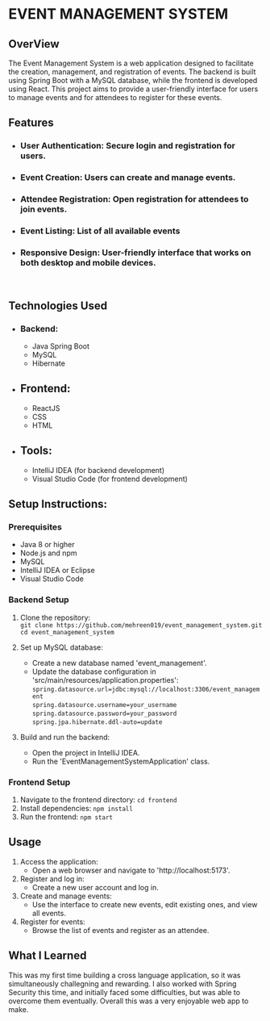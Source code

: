 ﻿#  EVENT MANAGEMENT SYSTEM

## OverView ##

The Event Management System is a web application designed to facilitate the creation, management, and registration of events. The backend is built using Spring Boot with a MySQL database, while the frontend is developed using React. This project aims to provide a user-friendly interface for users to manage events and for attendees to register for these events.

## Features ##

- ### User Authentication:  Secure login and registration for users.
- ### Event Creation:   Users can create and manage events.
- ### Attendee Registration: Open registration for attendees to join events.
- ### Event Listing: List of all available events
- ### Responsive Design: User-friendly interface that works on both desktop and mobile devices.

<br>

## Technologies Used ##

- ### Backend: ###
  - Java Spring Boot
  - MySQL
  - Hibernate
- ## Frontend: ###
  - ReactJS
  - CSS
  - HTML
- ## Tools: ##
  - IntelliJ IDEA (for backend development)
  - Visual Studio Code (for frontend development)
  
## Setup Instructions: ##

### Prerequisites ###

- Java 8 or higher
- Node.js and npm
- MySQL
- IntelliJ IDEA or Eclipse
- Visual Studio Code
  
### Backend Setup ###

1. Clone the repository: <br>
   `git clone https://github.com/mehreen019/event_management_system.git` <br>
    `cd event_management_system`

2. Set up MySQL database:
    - Create a new database named 'event_management'.
    - Update the database configuration in 'src/main/resources/application.properties':
    `spring.datasource.url=jdbc:mysql://localhost:3306/event_management` <br>
    `spring.datasource.username=your_username` <br>
    `spring.datasource.password=your_password` <br>
    `spring.jpa.hibernate.ddl-auto=update` <br>

3. Build and run the backend:
    - Open the project in IntelliJ IDEA.
    - Run the 'EventManagementSystemApplication' class.
  
### Frontend Setup ###
1. Navigate to the frontend directory:
    `cd frontend`
2. Install dependencies:
   `npm install`
3. Run the frontend:
   `npm start`

## Usage ##

1. Access the application:
    - Open a web browser and navigate to 'http://localhost:5173'.
2. Register and log in:
    - Create a new user account and log in.
3. Create and manage events:
    - Use the interface to create new events, edit existing ones, and view all events.
4. Register for events:
    - Browse the list of events and register as an attendee.

## What I Learned ##

This was my first time building a cross language application, so it was simultaneously challegning and rewarding. I also worked with Spring Security this time, and initially faced some difficulties, but was able to overcome them eventually. Overall this was a very enjoyable web app to make.
